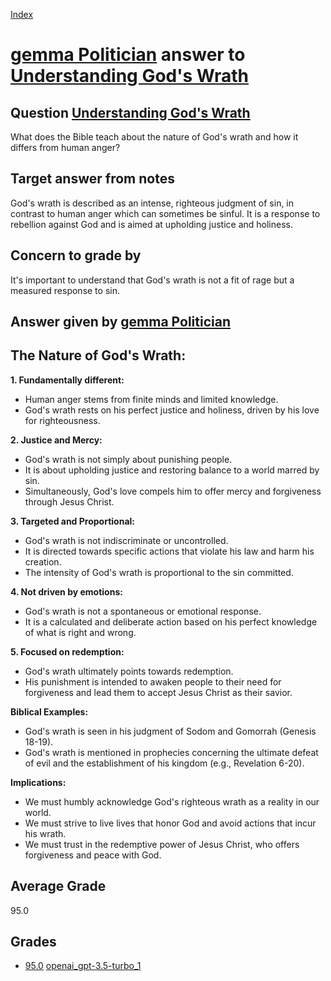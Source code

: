 
[Index](../../../index.md)
# [gemma Politician](../../answering_models/gemma_Politician.md) answer to [Understanding God's Wrath](../../questions/Understanding_God_s_Wrath.md)

## Question [Understanding God's Wrath](../../questions/Understanding_God_s_Wrath.md)
What does the Bible teach about the nature of God's wrath and how it differs from human anger?

## Target answer from notes
God's wrath is described as an intense, righteous judgment of sin, in contrast to human anger which can sometimes be sinful. It is a response to rebellion against God and is aimed at upholding justice and holiness.

## Concern to grade by
It's important to understand that God's wrath is not a fit of rage but a measured response to sin.

## Answer given by [gemma Politician](../../answering_models/gemma_Politician.md)
## The Nature of God's Wrath:

**1. Fundamentally different:**

- Human anger stems from finite minds and limited knowledge.
- God's wrath rests on his perfect justice and holiness, driven by his love for righteousness.


**2. Justice and Mercy:**

- God's wrath is not simply about punishing people.
- It is about upholding justice and restoring balance to a world marred by sin.
- Simultaneously, God's love compels him to offer mercy and forgiveness through Jesus Christ.


**3. Targeted and Proportional:**

- God's wrath is not indiscriminate or uncontrolled.
- It is directed towards specific actions that violate his law and harm his creation.
- The intensity of God's wrath is proportional to the sin committed.


**4. Not driven by emotions:**

- God's wrath is not a spontaneous or emotional response.
- It is a calculated and deliberate action based on his perfect knowledge of what is right and wrong.


**5. Focused on redemption:**

- God's wrath ultimately points towards redemption.
- His punishment is intended to awaken people to their need for forgiveness and lead them to accept Jesus Christ as their savior.


**Biblical Examples:**

- God's wrath is seen in his judgment of Sodom and Gomorrah (Genesis 18-19).
- God's wrath is mentioned in prophecies concerning the ultimate defeat of evil and the establishment of his kingdom (e.g., Revelation 6-20).

**Implications:**

- We must humbly acknowledge God's righteous wrath as a reality in our world.
- We must strive to live lives that honor God and avoid actions that incur his wrath.
- We must trust in the redemptive power of Jesus Christ, who offers forgiveness and peace with God.

## Average Grade
95.0

## Grades
 * [95.0](./Understanding_God_s_Wrath_grades/openai_gpt-3.5-turbo_1.md) [openai_gpt-3.5-turbo_1](../../grading_models/openai_gpt-3.5-turbo_1.md)
